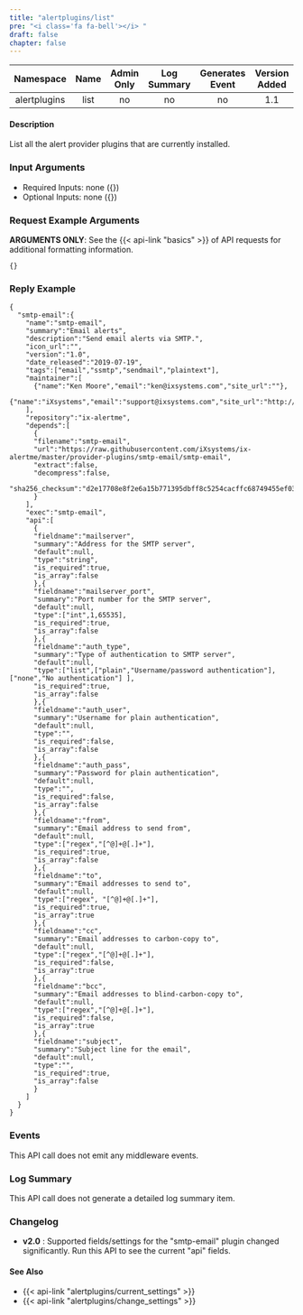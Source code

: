 ```yaml
---
title: "alertplugins/list"
pre: "<i class='fa fa-bell'></i> "
draft: false
chapter: false
---
```


| Namespace | Name | Admin Only | Log Summary | Generates Event | Version Added
|:----------------:|:--------:|:--------:|:--------:|:--------:|:---:|
| alertplugins | list | no | no | no | 1.1 |

#### Description
List all the alert provider plugins that are currently installed.

### Input Arguments
* Required Inputs: none ({})
* Optional Inputs: none ({})

### Request Example Arguments
**ARGUMENTS ONLY**: See the {{< api-link "basics" >}} of API requests for additional formatting information.

```
{}
```

### Reply Example
```
{
  "smtp-email":{
    "name":"smtp-email",
    "summary":"Email alerts",
    "description":"Send email alerts via SMTP.",
    "icon_url":"",
    "version":"1.0",
    "date_released":"2019-07-19",
    "tags":["email","ssmtp","sendmail","plaintext"],
    "maintainer":[
      {"name":"Ken Moore","email":"ken@ixsystems.com","site_url":""},
      {"name":"iXsystems","email":"support@ixsystems.com","site_url":"http://ixsystems.com"}
    ],
    "repository":"ix-alertme",
    "depends":[
      {
      "filename":"smtp-email",
      "url":"https://raw.githubusercontent.com/iXsystems/ix-alertme/master/provider-plugins/smtp-email/smtp-email",
      "extract":false,
      "decompress":false,
      "sha256_checksum":"d2e17708e8f2e6a15b771395dbff8c5254cacffc68749455ef0394c2d02fe9fa"
      }
    ],
    "exec":"smtp-email",
    "api":[
      {
      "fieldname":"mailserver",
      "summary":"Address for the SMTP server",
      "default":null,
      "type":"string",
      "is_required":true,
      "is_array":false
      },{
      "fieldname":"mailserver_port",
      "summary":"Port number for the SMTP server",
      "default":null,
      "type":["int",1,65535],
      "is_required":true,
      "is_array":false
      },{
      "fieldname":"auth_type",
      "summary":"Type of authentication to SMTP server",
      "default":null,
      "type":["list",["plain","Username/password authentication"],["none","No authentication"] ],
      "is_required":true,
      "is_array":false
      },{
      "fieldname":"auth_user",
      "summary":"Username for plain authentication",
      "default":null,
      "type":"",
      "is_required":false,
      "is_array":false
      },{
      "fieldname":"auth_pass",
      "summary":"Password for plain authentication",
      "default":null,
      "type":"",
      "is_required":false,
      "is_array":false
      },{
      "fieldname":"from",
      "summary":"Email address to send from",
      "default":null,
      "type":["regex","[^@]+@[.]+"],
      "is_required":true,
      "is_array":false
      },{
      "fieldname":"to",
      "summary":"Email addresses to send to",
      "default":null,
      "type":["regex", "[^@]+@[.]+"],
      "is_required":true,
      "is_array":true
      },{
      "fieldname":"cc",
      "summary":"Email addresses to carbon-copy to",
      "default":null,
      "type":["regex","[^@]+@[.]+"],
      "is_required":false,
      "is_array":true
      },{
      "fieldname":"bcc",
      "summary":"Email addresses to blind-carbon-copy to",
      "default":null,
      "type":["regex","[^@]+@[.]+"],
      "is_required":false,
      "is_array":true
      },{
      "fieldname":"subject",
      "summary":"Subject line for the email",
      "default":null,
      "type":"",
      "is_required":true,
      "is_array":false
      }
    ]
  }
}
```

### Events
This API call does not emit any middleware events.

### Log Summary
This API call does not generate a detailed log summary item.

### Changelog
* **v2.0** : Supported fields/settings for the "smtp-email" plugin changed significantly. Run this API to see the current "api" fields.

#### See Also
* {{< api-link "alertplugins/current_settings" >}}
* {{< api-link "alertplugins/change_settings" >}}
